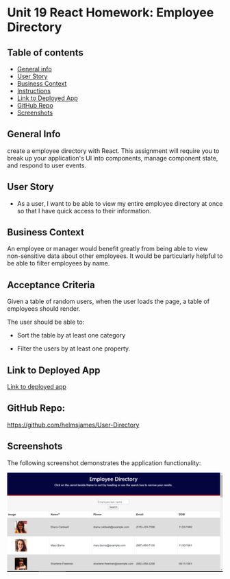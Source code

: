 # Unit 19 React Homework: Employee Directory


## Table of contents
* [General info](#general-info)  
* [User Story](#user-story)  
* [Business Context](#business-context)  
* [Instructions](#instructions)  
* [Link to Deployed App](#link-to-deployed-app)  
* [GitHub Repo](#github-repo)
* [Screenshots](#screenshots) 

## General Info
create a employee directory with React. This assignment will require you to break up your application's UI into components, manage component state, and respond to user events.

## User Story

* As a user, I want to be able to view my entire employee directory at once so that I have quick access to their information.

## Business Context

An employee or manager would benefit greatly from being able to view non-sensitive data about other employees. It would be particularly helpful to be able to filter employees by name.


## Acceptance Criteria

Given a table of random users, when the user loads the page, a table of employees should render. 

The user should be able to:

  * Sort the table by at least one category

  * Filter the users by at least one property.


## Link to Deployed App
[Link to deployed app](https://helmsjames.github.io/User-Directory/)

## GitHub Repo:
 https://github.com/helmsjames/User-Directory 

## Screenshots
  The following screenshot demonstrates the application functionality:

![Employee Directory demo](./assets/Screenshot.png)
  